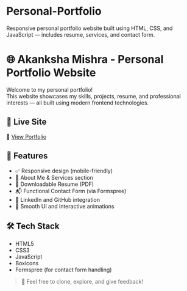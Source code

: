 # Personal-Portfolio
Responsive personal portfolio website built using HTML, CSS, and JavaScript — includes resume, services, and contact form.


# 🌐 Akanksha Mishra - Personal Portfolio Website

Welcome to my personal portfolio!  
This website showcases my skills, projects, resume, and professional interests — all built using modern frontend technologies.

## 🚀 Live Site

🔗 [View Portfolio](https://github.com/MishraAkan/Personal-Portfolio)

## 📌 Features

- ✅ Responsive design (mobile-friendly)
- 🧠 About Me & Services section
- 📄 Downloadable Resume (PDF)
- 📬 Functional Contact Form (via Formspree)
- 🔗 LinkedIn and GitHub integration
- 🌙 Smooth UI and interactive animations

## 🛠️ Tech Stack

- HTML5  
- CSS3  
- JavaScript  
- Boxicons  
- Formspree (for contact form handling)
> 📝 Feel free to clone, explore, and give feedback!
